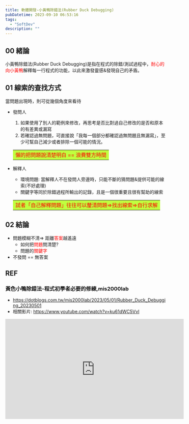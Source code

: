 ```yaml
---
title: 軟體開發-小黃鴨除錯法(Rubber Duck Debugging)
pubDatetime: 2023-09-10 06:53:16
tags:
  - "SoftDev"
description: ""
---
```


## 00 緒論

小黃鴨除錯法(Rubber Duck Debugging)是指在程式的除錯/測試過程中，<font color=red>耐心的向小黃鴨</font>解釋每一行程式的功能，以此來激發靈感&發現自己的矛盾。

<!--more-->

## 01 線索的查找方式

當問題出現時，則可從幾個角度來看待

- 發問人

  1. 如果使用了別人的範例來修改，再思考是否比對過自己修改的是否和原本的有差異或漏寫
  2. 若確認過無問題，可直接說「我每一個部分都確認過無問題且無漏寫」，至少可幫自己減少或者排除一個可能的情況。
  <table><tr><td bgcolor=#C0FF3E>
    <font color=red>懶的把問題說清楚明白 == 浪費雙方時間</font>
  </td></tr></table>

- 解釋人
  - 環境問題: 當解釋人不在發問人旁邊時，只能不斷的猜問題&提供可能的線索(不好處理)
  - 關鍵字等同於除錯過程所輸出的記錄，且是一個很重要且很有幫助的線索
  <table><tr><td bgcolor=#C0FF3E>
    <font color=red>試者「自己解釋問題」往往可以釐清問題=>找出線索=>自行求解</font>
  </td></tr></table>

## 02 結論

- 問題模糊不清=> 距離<font color=red>答案</font>越遙遠
  - 如何把<font color=red>問題</font>問清楚?
  - 問題的<font color=red>關鍵字</font>
- 不發問 == 無答案

## REF

### 黃色小鴨除錯法-程式初學者必要的修練,mis2000lab

- https://dotblogs.com.tw/mis2000lab/2023/05/01/Rubber_Duck_Debugging_20230501
- 相關影片: https://www.youtube.com/watch?v=ku61dWC5VvI
<iframe width="560" height="315" src="https://www.youtube.com/embed/ku61dWC5VvI?si=AWYODGe-nh44ifMk" title="YouTube video player" frameborder="0" allow="accelerometer; autoplay; clipboard-write; encrypted-media; gyroscope; picture-in-picture; web-share" referrerpolicy="strict-origin-when-cross-origin" allowfullscreen></iframe>
